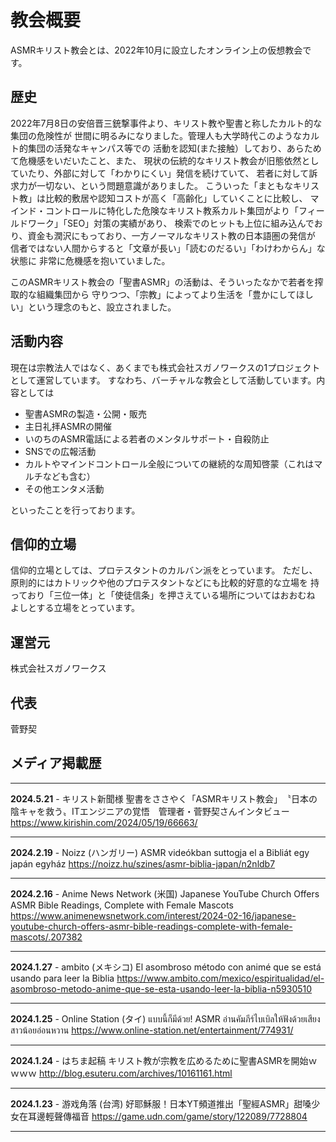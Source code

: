 # 教会概要

ASMRキリスト教会とは、2022年10月に設立したオンライン上の仮想教会です。

## 歴史
2022年7月8日の安倍晋三銃撃事件より、キリスト教や聖書と称したカルト的な集団の危険性が
世間に明るみになりました。管理人も大学時代このようなカルト的集団の活発なキャンパス等での
活動を認知(また接触）しており、あらためて危機感をいだいたこと、また、
現状の伝統的なキリスト教会が旧態依然としていたり、外部に対して「わかりにくい」発信を続けていて、
若者に対して訴求力が一切ない、という問題意識がありました。
こういった「まともなキリスト教」は比較的敷居や認知コストが高く「高齢化」していくことに比較し、
マインド・コントロールに特化した危険なキリスト教系カルト集団がより「フィールドワーク」「SEO」対策の実績があり、
検索でのヒットも上位に組み込んでおり、資金も潤沢にもっており、一方ノーマルなキリスト教の日本語圏の発信が
信者ではない人間からすると「文章が長い」「読むのだるい」「わけわからん」な状態に
非常に危機感を抱いていました。

このASMRキリスト教会の「聖書ASMR」の活動は、そういったなかで若者を搾取的な組織集団から
守りつつ、「宗教」によってより生活を「豊かにしてほしい」という理念のもと、設立されました。

## 活動内容

現在は宗教法人ではなく、あくまでも株式会社スガノワークスの1プロジェクトとして運営しています。
すなわち、バーチャルな教会として活動しています。内容としては

* 聖書ASMRの製造・公開・販売
* 主日礼拝ASMRの開催
* いのちのASMR電話による若者のメンタルサポート・自殺防止
* SNSでの広報活動
* カルトやマインドコントロール全般についての継続的な周知啓蒙（これはマルチなども含む）
* その他エンタメ活動

といったことを行っております。

## 信仰的立場

信仰的立場としては、プロテスタントのカルバン派をとっています。
ただし、原則的にはカトリックや他のプロテスタントなどにも比較的好意的な立場を
持っており「三位一体」と「使徒信条」を押さえている場所についてはおおむね
よしとする立場をとっています。

## 運営元

株式会社スガノワークス

## 代表 

菅野契

## メディア掲載歴

---

**2024.5.21** - キリスト新聞様
聖書をささやく「ASMRキリスト教会」　〝日本の陰キャを救う〟ITエンジニアの覚悟　管理者・菅野契さんインタビュー
https://www.kirishin.com/2024/05/19/66663/

---

**2024.2.19** - Noizz (ハンガリー)
ASMR videókban suttogja el a Bibliát egy japán egyház
https://noizz.hu/szines/asmr-biblia-japan/n2nldb7

---

**2024.2.16** - Anime News Network (米国)
Japanese YouTube Church Offers ASMR Bible Readings, Complete with Female Mascots
https://www.animenewsnetwork.com/interest/2024-02-16/japanese-youtube-church-offers-asmr-bible-readings-complete-with-female-mascots/.207382

---

**2024.1.27** - ambito (メキシコ)
El asombroso método con animé que se está usando para leer la Biblia
https://www.ambito.com/mexico/espiritualidad/el-asombroso-metodo-anime-que-se-esta-usando-leer-la-biblia-n5930510

---

**2024.1.25** - Online Station (タイ)
แบบนี้ก็มีด้วย! ASMR อ่านคัมภีร์ไบเบิลให้ฟังด้วยเสียงสาวน้อยอ่อนหวาน
https://www.online-station.net/entertainment/774931/

---

**2024.1.24** - はちま起稿
キリスト教が宗教を広めるために聖書ASMRを開始ｗｗｗｗ
http://blog.esuteru.com/archives/10161161.html

---

**2024.1.23** - 游戏角落 (台湾)
好耶穌服！日本YT頻道推出「聖經ASMR」甜嗓少女在耳邊輕聲傳福音
https://game.udn.com/game/story/122089/7728804

---
